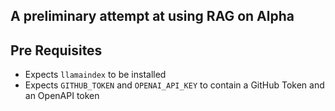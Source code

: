 ## A preliminary attempt at using RAG on Alpha


## Pre Requisites
- Expects `llamaindex` to be installed
- Expects `GITHUB_TOKEN` and `OPENAI_API_KEY` to contain a GitHub Token and an OpenAPI token


